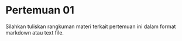 # Pertemuan 01

Silahkan tuliskan rangkuman materi terkait pertemuan ini dalam format markdown
atau text file.
